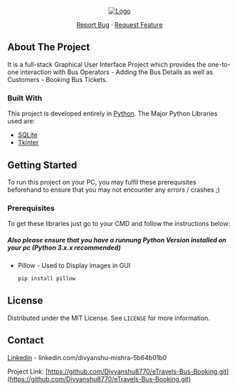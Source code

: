 <!-- PROJECT LOGO -->
<p align="center">
  <a href="https://github.com/othneildrew/Best-README-Template">
    <img src="https://i.ibb.co/7NRpb1r/Py-Tk-Project-Cover.png" alt="Logo">
  </a>

<!--<h3 align="center">Best-README-Template</h3> -->

  <p align="center">
    <a href="https://github.com/Divyanshu8770/eTravels-Bus-Booking.git/issues">Report Bug</a>
    ·
    <a href="hhttps://github.com/Divyanshu8770/eTravels-Bus-Booking.git/issues">Request Feature</a>
  </p>
</p>

<!-- ABOUT THE PROJECT -->
## About The Project
It is a full-stack Graphical User Interface Project which provides the one-to-one interaction with Bus Operators - Adding the Bus Details as well as Customers - Booking Bus Tickets.


### Built With
This project is developed entirely in [Python](https://www.python.org/). The Major Python Libraries used are:
* [SQLite](https://www.sqlite.org/index.html)
* [Tkinter](https://docs.python.org/3/library/tkinter.html)

<!-- GETTING STARTED -->
## Getting Started

To run this project on your PC, you may fulfil these prerequisites beforehand to ensure that you may not encounter any errors / crashes ;)

### Prerequisites

To get these libraries just go to your CMD and follow the instructions below:
#####  Also please ensure that you have a runnung Python Version installed on your pc (Python 3.x.x recommended)
* Pillow - Used to Display images in GUI
  ```sh
  pip install pillow
  ```

<!-- LICENSE -->
## License
Distributed under the MIT License. See `LICENSE` for more information.

<!-- CONTACT -->
## Contact

[Linkedin](https://www.linkedin.com/divyanshu-mishra-5b64b01b0) - linkedin.com/divyanshu-mishra-5b64b01b0

Project Link: [https://github.com/Divyanshu8770/eTravels-Bus-Booking.git](https://github.com/Divyanshu8770/eTravels-Bus-Booking.git)

<!-- MARKDOWN LINKS & IMAGES -->
<!-- https://www.markdownguide.org/basic-syntax/#reference-style-links -->
